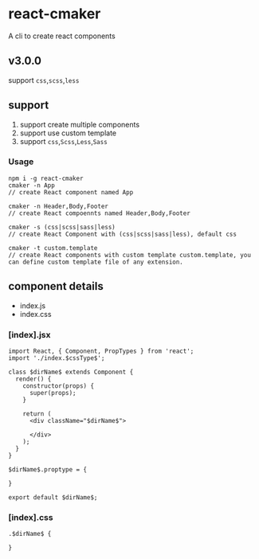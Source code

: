# react-cmaker

A cli to create react components

## v3.0.0

support `css`,`scss`,`less`

## support

1. support create multiple components
2. support use custom template
3. support `css`,`Scss`,`Less`,`Sass`

### Usage

```
npm i -g react-cmaker
cmaker -n App
// create React component named App

cmaker -n Header,Body,Footer
// create React compoennts named Header,Body,Footer

cmaker -s (css|scss|sass|less)
// create React Component with (css|scss|sass|less), default css

cmaker -t custom.template
// create React components with custom template custom.template, you can define custom template file of any extension.

```

## component details

- index.js
- index.css


### [index].jsx

```
import React, { Component, PropTypes } from 'react';
import './index.$cssType$';

class $dirName$ extends Component {
  render() {
    constructor(props) {
      super(props);
    }

    return (
      <div className="$dirName$">

      </div>
    );
  }
}

$dirName$.proptype = {

}

export default $dirName$;
```

### [index].css

```
.$dirName$ {
  
}
```
